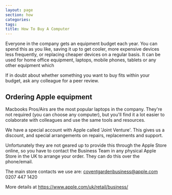 ```yaml
---
layout: page
section: how
categories:
tags:
title: How To Buy A Computer
---
```


Everyone in the company gets an equipment budget each year. You can spend this as you like, saving it up to get cooler, more expensive devices less frequently, or replacing cheaper devices on a regular basis.
It can be used for home office equipment, laptops, mobile phones, tablets or any other equipment which 

If in doubt about whether something you want to buy fits within your budget, ask any colleague for a peer review.

## Ordering Apple equipment

Macbooks Pros/Airs are the most popular laptops in the company. They're not required (you can choose any computer), but you'll find it a lot easier to colaborate with colleagues and use the same tools and resources.

We have a special account with Apple called 'Joint Venture'. This gives us a discount, and special arrangements on repairs, replacements and support.

Unfortunately they are not geared up to provide this through the Apple Store online, so you have to contact the Business Team in any physical Apple Store in the UK to arrange your order. They can do this over the phone/email.

The main store contacts we use are:
coventgardenbusiness@apple.com
0207 447 1420

More details at https://www.apple.com/uk/retail/business/
